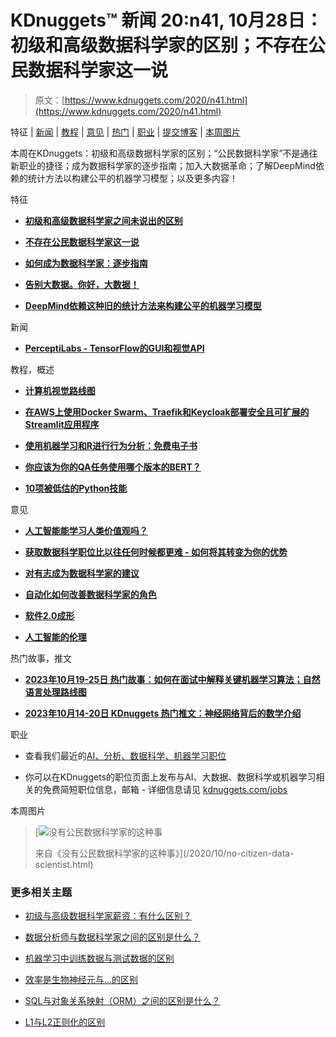 # KDnuggets™ 新闻 20:n41, 10月28日：初级和高级数据科学家的区别；不存在公民数据科学家这一说

> 原文：[https://www.kdnuggets.com/2020/n41.html](https://www.kdnuggets.com/2020/n41.html)

特征 | [新闻](#News) | [教程](#Tutorials) | [意见](#Opinions) | [热门](#Tops) | [职业](#Jobs) | [提交博客](/news/submissions.html) | [本周图片](#Image)

本周在KDnuggets：初级和高级数据科学家的区别；“公民数据科学家”不是通往新职业的捷径；成为数据科学家的逐步指南；加入大数据革命；了解DeepMind依赖的统计方法以构建公平的机器学习模型；以及更多内容！

特征

+   [**初级和高级数据科学家之间未说出的区别**](/2020/10/unspoken-difference-junior-senior-data-scientists.html)

+   [**不存在公民数据科学家这一说**](/2020/10/no-citizen-data-scientist.html)

+   [**如何成为数据科学家：逐步指南**](/2020/10/greatlearning-become-data-scientist-guide.html)

+   [**告别大数据。你好，大数据！**](/2020/10/sqream-massive-data.html)

+   [**DeepMind依赖这种旧的统计方法来构建公平的机器学习模型**](/2020/10/deepmind-relies-statistical-method-build-fair-machine-learning-models.html)

新闻

+   [**PerceptiLabs - TensorFlow的GUI和视觉API**](/2020/10/perceptilabs-gui-visual-api-tensorflow.html)

教程，概述

+   [**计算机视觉路线图**](/2020/10/roadmap-computer-vision.html)

+   [**在AWS上使用Docker Swarm、Traefik和Keycloak部署安全且可扩展的Streamlit应用程序**](/2020/10/deploying-secure-scalable-streamlit-apps-aws-docker-swarm-traefik-keycloak.html)

+   [**使用机器学习和R进行行为分析：免费电子书**](/2020/10/behavior-analysis-machine-learning-r-free-ebook.html)

+   [**你应该为你的QA任务使用哪个版本的BERT？**](/2020/10/flavor-bert-use-qa-task.html)

+   [**10项被低估的Python技能**](/2020/10/10-underrated-python-skills.html)

意见

+   [**人工智能能学习人类价值观吗？**](/2020/10/ai-learn-human-values.html)

+   [**获取数据科学职位比以往任何时候都更难 - 如何将其转变为你的优势**](/2020/10/getting-data-science-job-harder.html)

+   [**对有志成为数据科学家的建议**](/2020/10/advice-aspiring-data-scientists.html)

+   [**自动化如何改善数据科学家的角色**](/2020/10/automation-improving-data-scientists.html)

+   [**软件2.0成形**](/2020/10/software-20-takes-shape.html)

+   [**人工智能的伦理**](/2020/10/ethics-ai-qa-farzindar.html)

热门故事，推文

+   [**2023年10月19-25日 热门故事：如何在面试中解释关键机器学习算法；自然语言处理路线图**](/2020/10/top-news-week-1019-1025.html)

+   [**2023年10月14-20日 KDnuggets 热门推文：神经网络背后的数学介绍**](/2020/10/top-tweets-oct14-20.html)

职业

+   查看我们最近的[AI、分析、数据科学、机器学习职位](/jobs/index.html)

+   你可以在KDnuggets的职位页面上发布与AI、大数据、数据科学或机器学习相关的免费简短职位信息，邮箱 - 详细信息请见 [kdnuggets.com/jobs](/jobs/index.html)

本周图片

> [![没有公民数据科学家的这种事](../Images/75663adb4c47df5c2927bd5239188187.png)
> 
> 来自《没有公民数据科学家的这种事》](/2020/10/no-citizen-data-scientist.html)

### 更多相关主题

+   [初级与高级数据科学家薪资：有什么区别？](https://www.kdnuggets.com/2022/03/junior-senior-data-scientist-salary-difference.html)

+   [数据分析师与数据科学家之间的区别是什么？](https://www.kdnuggets.com/2022/03/difference-data-analysts-data-scientists.html)

+   [机器学习中训练数据与测试数据的区别](https://www.kdnuggets.com/2022/08/difference-training-testing-data-machine-learning.html)

+   [效率是生物神经元与…的区别](https://www.kdnuggets.com/2022/11/efficiency-spells-difference-biological-neurons-artificial-counterparts.html)

+   [SQL与对象关系映射（ORM）之间的区别是什么？](https://www.kdnuggets.com/2022/02/difference-sql-object-relational-mapping-orm.html)

+   [L1与L2正则化的区别](https://www.kdnuggets.com/2022/08/difference-l1-l2-regularization.html)
